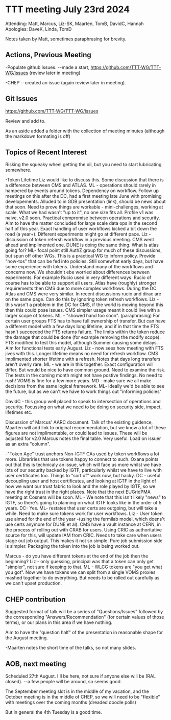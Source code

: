 
TTT meeting July 23rd 2024
===

Attending: Matt, Marcus, Liz-SK, Maarten, TomB, DavidC, Hannah
Apologies: DaveK, Linda, TomD

Notes taken by Matt, sometimes paraphrasing for brevity.

Actions, Previous Meeting
---
-Populate github issues.
--made a start, https://github.com/TTT-WG/TTT-WG/issues
(review later in meeting)

-CHEP
--created an issue
(again review later in meeting).


Git Issues
---
https://github.com/TTT-WG/TTT-WG/issues

Review and add to.

As an aside added a folder with the collection of meeting minutes (although the markdown formating is off)


Topics of Recent Interest
---
Risking the squeaky wheel getting the oil, but you need to start lubricating somewhere.

-Token Lifetime
Liz would like to discuss this. Some discussion that there is a difference between CMS and ATLAS.
ML - operations should rarely in hampered by events around tokens. Dependency on workflow. Follow up meetings on this after the DC, had a first meeting late June with promising developements. Alluded to in GDB presentation (link), should be news about that soon. Need to prove things are workable - mini-challenges, working at scale. What we had wasn't "up to it", no one size fits all. Profile v1 was naive, v2.0 soon.
Practical compromise between operations and security.
Aim to have the matter concluded for large scale data ops in the second half of this year. Exact handling of user workflows kicked a bit down the road (a year+). Different experiments might go at different pace.
Liz - discussion of token refersh workflow in a previous meeting. CMS went ahead and implimented one. DUNE is doing the same thing. What is atlas going for?
ML- focal point still AuthZ group for much of these discussions, but spun off other WGs.
This is a practical WG to inform policy. Provide "how-tos" that can be fed into policies. Still somewhat early days, but have some experience with tokens. Understand many of the workflows and concerns now.
We shouldn't ebe worried about differences between experiments. For example Rucio used in very different ways. Rucio of course has to be able to support all users. Atlas have (roughly) stronger requirements then CMS due to more complex workflows.
During the DC Atlas and CMS were very similar. In recent discussions rucio and dirac are on the same page. Can do this by ignoring token refresh workflows.
Liz - this wasn't a problem in the DC for CMS, if the world is moving beyond this then this could pose issues.  CMS simpler usage meant it could live with a larger scope of tokens.
ML - "showed hand too soon". (paraphrasing)
For certain user groups FTS has to have full ownership of transfer. But can have a different model with a few days long lifetime, and if in that time the FTS hasn't succeeded the FTS returns failure. The limits within the token reduce the damage that could be done  (for example removing the modify scope). FTS modified to test this model, although Summer causing some delays. Aim for functional tests early August.
Liz - now sees how meeting with FTS jives with this. Longer lifetime means no need for refresh workflow.
CMS implimented shorter lifetime with a refresh. Notes that days long transfers aren't overly rare. 
ML - we are in this together. Exact configuration will differ. But would be nice to have common ground. Need to examine the risk.
The tests in the coming month might not have postive findings.
No need to rush! VOMS is fine for a few more years.
MD - make sure we all make decisions from the same logical framework.
ML- ideally we'd be able to see the future, but as we can't we have to work things out "informing policies"


DavidC - this group well placed to speak to intersection of operations and security. Focussing on what we need to be doing on security side, impact, lifetimes etc.

Discussion of Marcus' AARC document. Talk of the existing guidence, Maarten will add link to original recommendation, but we know a lot of these figures are not implimentable, or could lead to issues. These will be adjusted for v2.0
Marcus notes the final table. Very useful.
Load on issuer as an extra "column".


-"Token Age" trust anchors
Non-IGTF CAs used by token workflows a lot more. Librariries that use tokens happy to connect to such. Oxana points out that this is technicaly an issue, which will face us more whilst we have lots of our security backed by IGTF, particularly whilst we have to live with user certificates too. Things to "sort of" work now, but hacky.
DC - useful decoupling user and host certificates, and looking at IGTF in the light of how we want our trust fabric to look and the role played by IGTF, so we have the right trust in the right places. Note that the next EUGridPMA meeting at Cosners will be soon.
ML - We note that this isn't likely "news" to IGTF, so there's going to planning on what IGTF looks like in the order of 5 years.
DC- Yes.
ML- restates that user certs are outgoing, but will take a while. Need to make sure tokens work for user workflows.
Liz - User token use aimed for the end of the year -(using the fermilab model, which doens't use certs anymore for DUNE et al).  CMS have a vault instance at CERN, in the process of rolling out with CRAB for users. Using CRIC as authoritative source for this, will update IAM from CRIC.
Needs to take care when users stage out job output. This makes it not so simple. Pure job submission side is simpler.
Packaging the token into the job is being worked out.

Marcus - do you have different tokens at the end of the job then the beginning?
Liz - only guessing, principal was that a token can only get "simpler", not sure if keeping to that.
ML - WLCG tokens are "you get what you got". 
Now we have tokens we can split from a single VOMS proxies mashed together to do everything. But needs to be rolled out carefully as we can't upset production.


CHEP contribution
---
Suggested format of talk will be a series of "Questions/Issues" followed by the corresponding "Answers/Recommendation" (for certain values of those terms), or our plans in this area if we have nothing.

Aim to have the "question half" of the presentation in reasonable shape for the August meeting.

-Maarten notes the short time of the talks, so not many slides.

AOB, next meeting
---
Scheduled 27th August. I'll be here, not sure if anyone else will be (RAL closed).
--a few people will be around, so seems good.

The September meeting slot is in the middle of my vacation, and the October meeting is in the middle of CHEP, so we will need to be "flexible" with meetings over the coming months (dreaded doodle polls)

But in general the 4th Tuesday is a good time.
